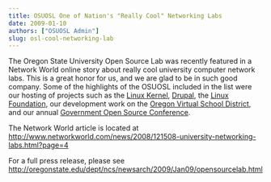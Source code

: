 ```yaml
---
title: OSUOSL One of Nation's "Really Cool" Networking Labs
date: 2009-01-10
authors: ["OSUOSL Admin"]
slug: osl-cool-networking-lab
---
```


The Oregon State University Open Source Lab was recently featured in a Network World online story about really cool
university computer network labs. This is a great honor for us, and we are glad to be in such good company. Some of the
highlights of the OSUOSL included in the list were our hosting of projects such as the
[Linux Kernel](http://kernel.org/), [Drupal](http://drupal.org/), the [Linux Foundation](http://linuxfoundation.org/),
our development work on the [Oregon Virtual School District](http://orvsd.org/), and our annual
[Government Open Source Conference](http://goscon.org/).

The Network World article is located at
<http://www.networkworld.com/news/2008/121508-university-networking-labs.html?page=4>

For a full press release, please see <http://oregonstate.edu/dept/ncs/newsarch/2009/Jan09/opensourcelab.html>
